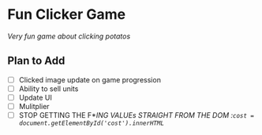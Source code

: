 # Fun Clicker Game
*Very fun game about clicking potatos*



## Plan to Add
- [ ] Clicked image update on game progression
- [ ] Ability to sell units
- [ ] Update UI
- [ ] Mulitplier
- [ ] STOP GETTING THE F***ING VALUEs STRAIGHT FROM THE DOM
:*`cost = document.getElementById('cost').innerHTML`*
